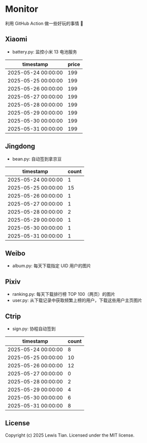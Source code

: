 # Monitor

利用 GitHub Action 做一些好玩的事情 🤣

## Xiaomi

- battery.py: 监控小米 13 电池服务

<!-- xiaomi13battery-start -->

| timestamp | price |
| --- | --- |
| 2025-05-24 00:00:00 | 199 |
| 2025-05-25 00:00:00 | 199 |
| 2025-05-26 00:00:00 | 199 |
| 2025-05-27 00:00:00 | 199 |
| 2025-05-28 00:00:00 | 199 |
| 2025-05-29 00:00:00 | 199 |
| 2025-05-30 00:00:00 | 199 |
| 2025-05-31 00:00:00 | 199 |

<!-- xiaomi13battery-end -->

## Jingdong

- bean.py: 自动签到拿京豆

<!-- jingdongbean-start -->

| timestamp | count |
| --- | --- |
| 2025-05-24 00:00:00 | 1 |
| 2025-05-25 00:00:00 | 15 |
| 2025-05-26 00:00:00 | 1 |
| 2025-05-27 00:00:00 | 1 |
| 2025-05-28 00:00:00 | 2 |
| 2025-05-29 00:00:00 | 1 |
| 2025-05-30 00:00:00 | 1 |
| 2025-05-31 00:00:00 | 1 |

<!-- jingdongbean-end -->

## Weibo

- album.py: 每天下载指定 UID 用户的图片

## Pixiv

- ranking.py: 每天下载排行榜 TOP 100（两页）的图片
- user.py: 从下载记录中获取频繁上榜的用户，下载这些用户主页图片

## Ctrip

- sign.py: 协程自动签到

<!-- ctrip_sign-start -->

| timestamp | count |
| --- | --- |
| 2025-05-24 00:00:00 | 8 |
| 2025-05-25 00:00:00 | 10 |
| 2025-05-26 00:00:00 | 12 |
| 2025-05-27 00:00:00 | 0 |
| 2025-05-28 00:00:00 | 2 |
| 2025-05-29 00:00:00 | 4 |
| 2025-05-30 00:00:00 | 6 |
| 2025-05-31 00:00:00 | 8 |

<!-- ctrip_sign-end -->

## License

Copyright (c) 2025 Lewis Tian. Licensed under the MIT license.
